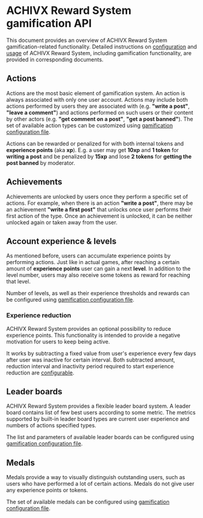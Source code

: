 # ACHIVX Reward System gamification API

This document provides an overview of ACHIVX Reward System gamification-related functionality.
Detailed instructions on [configuration](./configuration.md) and [usage](./integration.md) of ACHIVX Reward System, including gamification functionality, are provided in corresponding documents.

## Actions

Actions are the most basic element of gamification system.
An action is always associated with only one user account.
Actions may include both actions performed by users they are associated with (e.g. **"write a post"**, **"leave a comment"**) and actions performed on such users or their content by other actors (e.g. **"get comment on a post"**, **"get a post banned"**).
The set of available action types can be customized using [gamification configuration file](./configuration.md#actions).

Actions can be rewarded or penalized for with both internal tokens and **experience points** (aka **xp**).
E.g. a user may get **10xp** and **1 token** for **writing a post** and be penalized by **15xp** and lose **2 tokens** for **getting the post banned** by moderator.

## Achievements

Achievements are unlocked by users once they perform a specific set of actions.
For example, when there is an action **"write a post"**, there may be an achievement **"write a first post"** that unlocks once user performs their first action of the type.
Once an achievement is unlocked, it can be neither unlocked again or taken away from the user.

## Account experience & levels

As mentioned before, users can accumulate experience points by performing actions.
Just like in actual games, after reaching a certain amount of **experience points** user can gain a next **level**.
In addition to the level number, users may also receive some tokens as reward for reaching that level.

Number of levels, as well as their experience thresholds and rewards can be configured using [gamification configuration file](./configuration.md#levels).

### Experience reduction

ACHIVX Reward System provides an optional possibility to reduce experience points.
This functionality is intended to provide a negative motivation for users to keep being active.

It works by subtracting a fixed value from user's experience every few days after user was inactive for certain interval.
Both subtracted amount, reduction interval and inactivity period required to start experience reduction are [configurable](./configuration.md#xp-reduction).

## Leader boards

ACHIVX Reward System provides a flexible leader board system.
A leader board contains list of few best users according to some metric.
The metrics supported by built-in leader board types are current user experience and numbers of actions specified types.

The list and parameters of available leader boards can be configured using [gamification configuration file](./configuration.md#leader-boards).

## Medals

Medals provide a way to visually distinguish outstanding users, such as users who have performed a lot of certain actions.
Medals do not give user any experience points or tokens.

The set of available medals can be configured using [gamification configuration file](./configuration.md#medals).

